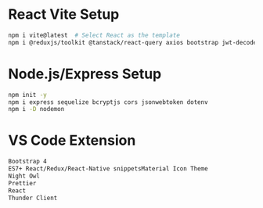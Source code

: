 # React Vite Setup

```sh
npm i vite@latest  # Select React as the template
npm i @reduxjs/toolkit @tanstack/react-query axios bootstrap jwt-decode moment react-bootstrap react-dom react-redux react-router-dom react-toastify dotenv
```

# Node.js/Express Setup

```sh
npm init -y
npm i express sequelize bcryptjs cors jsonwebtoken dotenv
npm i -D nodemon
```

# VS Code Extension

```sh
Bootstrap 4
ES7+ React/Redux/React-Native snippetsMaterial Icon Theme
Night Owl
Prettier
React
Thunder Client
```
